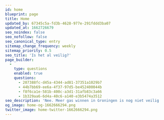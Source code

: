 ```yaml
---
id: home
blueprint: page
title: Home
updated_by: 67345c5a-fd3b-4628-977e-291fddd3ba07
updated_at: 1662726679
seo_noindex: false
seo_nofollow: false
seo_canonical_type: entry
sitemap_change_frequency: weekly
sitemap_priority: 0.5
seo_title: 'Is het al veilig?'
page_builder:
  -
    type: questions
    enabled: true
    questions:
      - 207388fc-d45a-4344-ad81-37351a1029b7
      - 44b7bb69-ee6a-4f37-97d5-be452400044b
      - f8f6ca1e-581b-400c-a3d1-31afb83c3a66
      - 1b329aa6-6d4a-40c6-a140-e3b5474a3512
seo_description: 'Nee. Meer gas winnen in Groningen is nog niet veilig. Dat is het, volgens de huidige versterkingsplannen, pas in 2028.'
og_image: home-og-1662666294.png
twitter_image: home-twitter-1662666294.png
---
```

